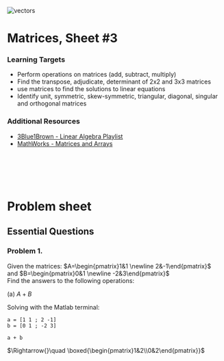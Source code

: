 <script type="text/x-mathjax-config">
  MathJax.Hub.Config({
    tex2jax: {
      inlineMath: [ ['$','$'], ["\\(","\\)"] ],
      processEscapes: true
    }
  });
</script>

<script type="text/javascript" async 
  src="https://cdnjs.cloudflare.com/ajax/libs/mathjax/2.7.5/MathJax.js?config=TeX-MML-AM_CHTML">
</script>
<script type="text/javascript" src="tutorialSheetScripts.js"> </script>
<link rel="stylesheet" type="text/css" media="all" href="styles.css">

![vectors](03-matrices/cover.png)

# Matrices, Sheet #3

### Learning Targets
* Perform operations on matrices (add, subtract, multiply)
* Find the transpose, adjudicate, determinant of 2x2 and 3x3 matrices
* use matrices to find the solutions to linear equations
* Identify unit, symmetric, skew-symmetric, triangular, diagonal, singular and orthogonal matrices

### Additional Resources
* [3Blue1Brown - Linear Algebra Playlist](https://www.youtube.com/playlist?list=PLZHQObOWTQDPD3MizzM2xVFitgF8hE_ab)
* [MathWorks - Matrices and Arrays](https://www.mathworks.com/help/matlab/learn_matlab/matrices-and-arrays.html)

<br><br><br><br>

# Problem sheet
## Essential Questions
### Problem 1.
Given the matrices: $A=\begin{pmatrix}1&1 \newline 2&-1\end{pmatrix}$ and $B=\begin{pmatrix}0&1 \newline -2&3\end{pmatrix}$ <br>
Find the answers to the following operations:

(a) $A+B$
<div class = "answer" markdown="1"> 
Solving with the Matlab terminal:

```matlab:Code
a = [1 1 ; 2 -1]
b = [0 1 ; -2 3]

a + b
```

$\Rightarrow{}\quad \boxed{\begin{pmatrix}1&2\\0&2\end{pmatrix}}$
</div>
